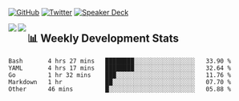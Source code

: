 [![GitHub](https://img.shields.io/badge/GitHub-0?style=flat-square&logo=github&color=181717&logoColor=white)](https://github.com/micnncim)
[![Twitter](https://img.shields.io/badge/Twitter-0?style=flat-square&logo=twitter&color=1DA1F2&logoColor=white)](https://twitter.com/micnncim)
[![Speaker Deck](https://img.shields.io/badge/Speaker_Deck-0?style=flat-square&logo=speaker-deck&color=009287&logoColor=white)](https://speakerdeck.com/micnncim)

<a href="https://github.com/micnncim">
  <img align="left" src="https://github-readme-stats.vercel.app/api?username=micnncim&show_icons=true&count_private=true" />
</a>
<a href="https://github.com/micnncim">
  <img align="left" src="https://github-readme-stats.vercel.app/api/top-langs/?username=micnncim&layout=compact" />
</a>

## 📊 Weekly Development Stats

<!--START_SECTION:waka-->
```text
Bash       4 hrs 27 mins   ████████░░░░░░░░░░░░░░░░░   33.90 % 
YAML       4 hrs 17 mins   ████████░░░░░░░░░░░░░░░░░   32.64 % 
Go         1 hr 32 mins    ███░░░░░░░░░░░░░░░░░░░░░░   11.76 % 
Markdown   1 hr            ██░░░░░░░░░░░░░░░░░░░░░░░   07.70 % 
Other      46 mins         █░░░░░░░░░░░░░░░░░░░░░░░░   05.88 %
```
<!--END_SECTION:waka-->
